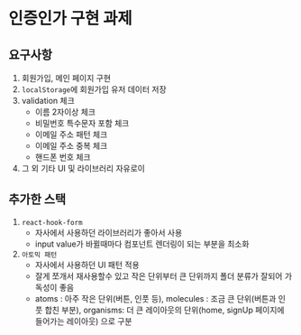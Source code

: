 # 인증인가 구현 과제

## 요구사항

1. 회원가입, 메인 페이지 구현
2. `localStorage`에 회원가입 유저 데이터 저장
3. validation 체크
   -  이름 2자이상 체크
   -  비밀번호 특수문자 포함 체크
   -  이메일 주소 패턴 체크
   -  이메일 주소 중복 체크
   -  핸드폰 번호 체크
4. 그 외 기타 UI 및 라이브러리 자유로이

## 추가한 스택
1. `react-hook-form`
   - 자사에서 사용하던 라이브러리가 좋아서 사용
   - input value가 바뀔때마다 컴포넌트 렌더링이 되는 부분을 최소화
2. `아토믹 패턴`
   - 자사에서 사용하던 UI 패턴 적용
   - 잘게 쪼개서 재사용할수 있고 작은 단위부터 큰 단위까지 폴더 분류가 잘되어 가독성이 좋음
   - atoms : 아주 작은 단위(버튼, 인풋 등), molecules : 조금 큰 단위(버튼과 인풋 합친 부분), organisms: 더 큰 레이아웃의 단위(home, signUp 페이지에 들어가는 레이아웃) 으로 구분 
